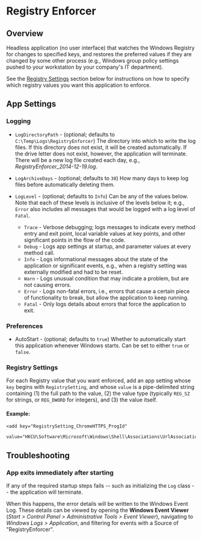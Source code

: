 ﻿# Registry Enforcer

## Overview

Headless application (no user interface) that watches the Windows Registry for changes to specified keys,
and restores the preferred values if they are changed by some other process
(e.g., Windows group policy settings pushed to your workstation by your company's IT department).

See the [Registry Settings](#registry-settings) section below for instructions on
how to specify which registry values you want this application to enforce.

## App Settings

### Logging

- `LogDirectoryPath` - (optional; defaults to `C:\Temp\Logs\RegistryEnforcer`)
                     The directory into which to write the log files.
                     If this directory does not exist, it will be created automatically.
                     If the drive letter does not exist, however, the application will terminate.
                     There will be a new log file created each day,
                     e.g., *RegistryEnforcer_2014-12-19.log*.

- `LogArchiveDays` - (optional; defaults to `30`)
                   How many days to keep log files before automatically deleting them.

- `LogLevel` - (optional; defaults to `Info`) Can be any of the values below.
               Note that each of these levels is inclusive of the levels below it;
               e.g., `Error` also includes all messages that would be logged
               with a log level of `Fatal`.

  - `Trace` - Verbose debugging; logs messages to indicate every method entry and exit point,
              local variable values at key points, and other significant points in the flow of the code.
  - `Debug` - Logs app settings at startup, and parameter values at every method call.
  - `Info` - Logs informational messages about the state of the application or significant events,
             e.g., when a registry setting was externally modified and had to be reset.
  - `Warn` - Logs unusual condition that may indicate a problem, but are not causing errors.
  - `Error` - Logs non-fatal errors, i.e., errors that cause a certain piece of functionality to break,
              but allow the application to keep running.
  - `Fatal` - Only logs details about errors that force the application to exit.

### Preferences

- AutoStart - (optional; defaults to `true`) Whether to automatically start this application
              whenever Windows starts. Can be set to either `true` or `false`.

### Registry Settings

For each Registry value that you want enforced, add an app setting whose
`key` begins with `RegistrySetting`, and whose `value` is a pipe-delimited
string containing (1) the full path to the value,
(2) the value type (typically `REG_SZ` for strings, or `REG_DWORD` for integers), and
(3) the value itself.

#### Example:
```
<add key="RegistrySetting_ChromeHTTPS_ProgId"
     value="HKCU\Software\Microsoft\Windows\Shell\Associations\UrlAssociations\https\UserChoice\ProgId|REG_SZ|ChromeHTML"/>
```

## Troubleshooting

### App exits immediately after starting

If any of the required startup steps fails -- such as initializing the `Log` class --
the application will terminate.

When this happens, the error details will be written to the Windows Event Log.
These details can be viewed by opening the **Windows Event Viewer**
(*Start > Control Panel > Administrative Tools > Event Viewer*),
navigating to *Windows Logs > Application*, and filtering for events with a Source of "RegistryEnforcer".